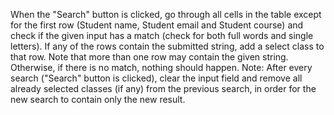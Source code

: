When the "Search" button is clicked, go through all cells in the table except for the first row (Student name, Student email and Student course) and check if the given input has a match (check for both full words and single letters).
If any of the rows contain the submitted string, add a select class to that row. Note that more than one row may contain the given string. 
Оtherwise, if there is no match, nothing should happen.
Note: After every search ("Search" button is clicked), clear the input field and remove all already selected classes (if any) from the previous search, in order for the new search to contain only the new result.
